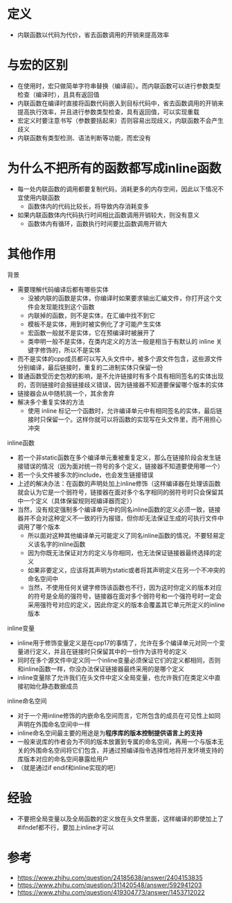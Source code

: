# 定义

- 内联函数以代码为代价，省去函数调用的开销来提高效率





# 与宏的区别

- 在使用时，宏只做简单字符串替换（编译前）。而内联函数可以进行参数类型检查（编译时），且具有返回值
- 内联函数在编译时直接将函数代码嵌入到目标代码中，省去函数调用的开销来提高执行效率，并且进行参数类型检查，具有返回值，可以实现重载
- 宏定义时要注意书写（参数要括起来）否则容易出现歧义，内联函数不会产生歧义
- 内联函数有类型检测、语法判断等功能，而宏没有





# 为什么不把所有的函数都写成inline函数

- 每一处内联函数的调用都要复制代码，消耗更多的内存空间，因此以下情况不宜使用内联函数
  - 函数体内的代码比较长，将导致内存消耗变多
- 如果内联函数体内代码执行时间相比函数调用开销较大，则没有意义
  - 函数体内有循环，函数执行时间要比函数调用开销大





# 其他作用

背景

- 需要理解代码编译后都有哪些实体
  - 没被内联的函数是实体，你编译时如果要求输出汇编文件，你打开这个文件会发现能找到这个函数
  - 内联掉的函数，则不是实体，在汇编中找不到它
  - 模板不是实体，用到时被实例化了才可能产生实体
  - 宏函数一般就不是实体，它在预编译时被展开了
  - 类申明一般不是实体，在类内定义的方法一般是相当于有默认的 inline 关键字修饰的，所以不是实体
- 而不是实体的cpp成员都可以写入头文件中，被多个源文件包含，这些源文件分别编译，最后链接时，重复的二进制实体只保留一份
- 普通函数受历史包袱的影响，是不允许链接时有多个具有相同签名的实体出现的，否则链接时会报链接歧义错误，因为链接器不知道要保留哪个版本的实体
- 链接器会从中随机挑一个，其余舍弃
- 解决多个重复实体的方法
  - 使用 inline 标记一个函数时，允许编译单元中有相同签名的实体，最后链接时只保留一个。这样你就可以将函数的实现写在头文件里，而不用担心冲突





inline函数

- 若一个非static函数在多个编译单元重被重复定义，那么在链接阶段会发生链接错误的情况（因为面对统一符号的多个定义，链接器不知道要使用哪一个）
- 若一个头文件被多次的include，也会发生链接错误
- 上述的解决办法：在函数的声明处加上inline修饰（这样编译器在处理该函数就会认为它是一个弱符号，链接器在面对多个名字相同的弱符号时只会保留其中一个定义（具体保留规则视编译器而定））
- 当然，没有规定强制多个编译单元中的同名inline函数的定义必须一致，链接器并不会对这种定义不一致的行为报错，但你却无法保证生成的可执行文件中调用了哪个版本
  - 所以面对这种其他编译单元可能定义了同名inline函数的情况，不要轻易定义该名字的inline函数
  - 因为你既无法保证对方的定义与你相同，也无法保证链接器最终选择的定义
  - 如果非要定义，应该将其声明为static或者将其声明定义在另一个不冲突的命名空间中
  - 当然，不使用任何关键字修饰该函数也不行，因为这时你定义的版本对应的符号是全局的强符号，链接器在面对多个弱符号和一个强符号时一定会采用强符号对应的定义，因此你定义的版本会覆盖其它单元所定义的inline版本



inline变量

- inline用于修饰变量定义是在cpp17的事情了，允许在多个编译单元对同一个变量进行定义，并且在链接时只保留其中的一份作为该符号的定义
- 同时在多个源文件中定义同一个inline变量必须保证它们的定义都相同，否则和inline函数一样，你没办法保证链接器最终采用的是哪个定义
- inline变量除了允许我们在头文件中定义全局变量，也允许我们在类定义中直接初始化静态数据成员



inline命名空间

- 对于一个用inline修饰的内嵌命名空间而言，它所包含的成员在可见性上如同声明在外围命名空间中一样
- inline命名空间最主要的用途是为**程序库的版本控制提供语言上的支持**
- 一般来说库的作者会为不同的版本放置到专属的命名空间，再用一个与版本无关的外围命名空间将它们包含，并通过预编译指令选择性地将开发环境支持的库版本对应的命名空间暴露给用户
- （就是通过if endif和inline实现的吧）





# 经验

- 不要把全局变量以及全局函数的定义放在头文件里面，这样编译的即使加上了#ifndef都不行，要加上inline才可以





# 参考

- https://www.zhihu.com/question/24185638/answer/2404153835
- https://www.zhihu.com/question/311420548/answer/592941203
- https://www.zhihu.com/question/419304773/answer/1453712022